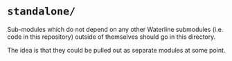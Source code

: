 # `standalone/`

Sub-modules which do not depend on any other Waterline submodules (i.e. code in this repository) outside of themselves should go in this directory.

The idea is that they could be pulled out as separate modules at some point.
